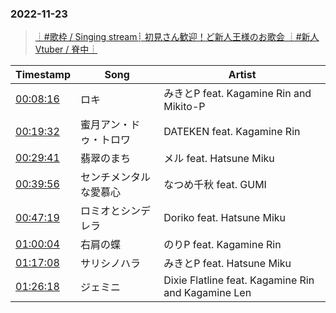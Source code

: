 ### 2022-11-23
> [┊#歌枠 / Singing stream┊ 初見さん歓迎！ど新人王様のお歌会 ┊#新人Vtuber / 脊中┊](https://www.youtube.com/watch?v=BvXNUVTObfQ)

| Timestamp | Song | Artist |
| --- | --- | --- |
| [00:08:16](https://www.youtube.com/watch?v=BvXNUVTObfQ&t=496s) | ロキ |  みきとP feat. Kagamine Rin and Mikito-P |
| [00:19:32](https://www.youtube.com/watch?v=BvXNUVTObfQ&t=1172s) | 蜜月アン・ドゥ・トロワ |  DATEKEN feat. Kagamine Rin |
| [00:29:41](https://www.youtube.com/watch?v=BvXNUVTObfQ&t=1781s) | 翡翠のまち |  メル feat. Hatsune Miku |
| [00:39:56](https://www.youtube.com/watch?v=BvXNUVTObfQ&t=2396s) | センチメンタルな愛慕心 |  なつめ千秋 feat. GUMI |
| [00:47:19](https://www.youtube.com/watch?v=BvXNUVTObfQ&t=2839s) | ロミオとシンデレラ |  Doriko feat. Hatsune Miku |
| [01:00:04](https://www.youtube.com/watch?v=BvXNUVTObfQ&t=3604s) | 右肩の蝶 |  のりP feat. Kagamine Rin |
| [01:17:08](https://www.youtube.com/watch?v=BvXNUVTObfQ&t=4628s) | サリシノハラ |  みきとP feat. Hatsune Miku |
| [01:26:18](https://www.youtube.com/watch?v=BvXNUVTObfQ&t=5178s) | ジェミニ |  Dixie Flatline feat. Kagamine Rin and Kagamine Len |
